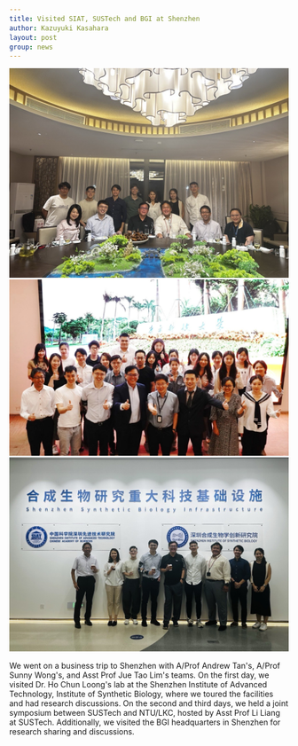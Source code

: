 ```yaml
---
title: Visited SIAT, SUSTech and BGI at Shenzhen
author: Kazuyuki Kasahara
layout: post
group: news
---
```

 <img src="/static/img/news/SZ1.jpeg"  class="img-fluid">

<img src="/static/img/news/SZ2.jpeg"  class="img-fluid">

<img src="/static/img/news/SZ3.jpeg"  class="img-fluid">

We went on a business trip to Shenzhen with A/Prof Andrew Tan's, A/Prof Sunny Wong's, and Asst Prof Jue Tao Lim's teams. On the first day, we visited Dr. Ho Chun Loong's lab at the Shenzhen Institute of Advanced Technology, Institute of Synthetic Biology, where we toured the facilities and had research discussions. On the second and third days, we held a joint symposium between SUSTech and NTU/LKC, hosted by Asst Prof Li Liang at SUSTech. Additionally, we visited the BGI headquarters in Shenzhen for research sharing and discussions.
